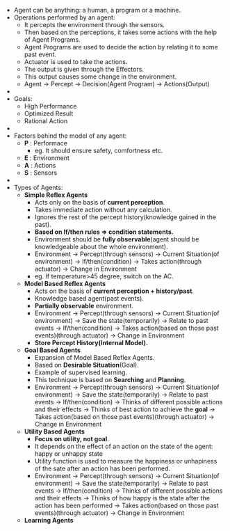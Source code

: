 - Agent can be anything: a human, a program or a machine.
- Operations performed by an agent:
  * It percepts the environment through the sensors.
  * Then based on the perceptions, it takes some actions with the help of Agent Programs.
  * Agent Programs are used to decide the action by relating it to some past event.
  * Actuator is used to take the actions.
  * The output is given through the Effectors.
  * This output causes some change in the environment.
  * Agent -> Percept -> Decision(Agent Program) -> Actions(Output)
- 
- Goals:
  * High Performance
  * Optimized Result
  * Rational Action
-   
- Factors behind the model of any agent:
  * **P** : Performace
    * eg. It should ensure safety, comfortness etc.
  * **E** : Environment
  * **A** : Actions
  * **S** : Sensors
- 
- Types of Agents:
  * **Simple Reflex Agents**
    * Acts only on the basis of **current perception**.
    * Takes immediate action without any calculation.
    * Ignores the rest of the percept history(knowledge gained in the past).
    * **Based on If/then rules => condition statements.**
    * Environment should be **fully observable**(agent should be knowledgeable about the whole environment).
    * Environment -> Percept(through sensors) -> Current Situation(of environment) -> If/then(condition) -> Takes action(through actuator) -> Change in Environment
    * eg. If temperature>45 degree, switch on the AC.
  * **Model Based Reflex Agents**
    * Acts on the basis of **current perception + history/past**.
    * Knowledge based agent(past events).
    * **Partially observable** environment.
    * Environment -> Percept(through sensors) -> Current Situation(of environment) -> Save the state(temporarily) -> Relate to past events -> If/then(condition) -> Takes               action(based on those past events)(through actuator) -> Change in Environment
    * **Store Percept History(Internal Model).**
  * **Goal Based Agents**
    * Expansion of Model Based Reflex Agents.
    * Based on **Desirable Situation**(Goal).
    * Example of supervised learning.
    * This technique is based on **Searching** and **Planning**.
    * Environment -> Percept(through sensors) -> Current Situation(of environment) -> Save the state(temporarily) -> Relate to past events -> If/then(condition) -> Thinks of           different possible actions and their effects -> Thinks of best action to achieve the **goal** -> Takes action(based on those past events)(through actuator) -> Change in         Environment
  * **Utility Based Agents**
    * **Focus on utility, not goal**.
    * It depends on the effect of an action on the state of the agent: happy or unhappy state
    * Utility function is used to measure the happiness or unhapiness of the sate after an action has been performed.
    * Environment -> Percept(through sensors) -> Current Situation(of environment) -> Save the state(temporarily) -> Relate to past events -> If/then(condition) -> Thinks of           different possible actions and their effects -> Thinks of how happy is the state after the action has been performed -> Takes action(based on those past events)(through actuator) -> Change in Environment
  * **Learning Agents**



